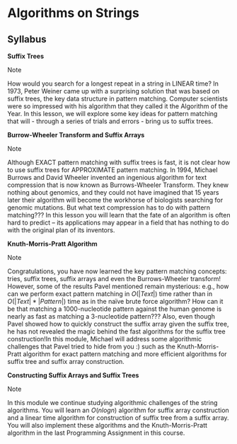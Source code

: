# Algorithms on Strings
## Syllabus
**Suffix Trees**
> [!NOTE]
> How would you search for a longest repeat in a string in LINEAR time? In 1973, Peter Weiner came up with a surprising solution that was based on suffix trees, the key data structure in pattern matching. Computer scientists were so impressed with his algorithm that they called it the Algorithm of the Year. In this lesson, we will explore some key ideas for pattern matching that will - through a series of trials and errors - bring us to suffix trees.

**Burrow-Wheeler Transform and Suffix Arrays**
> [!NOTE]
> Although EXACT pattern matching with suffix trees is fast, it is not clear how to use suffix trees for APPROXIMATE pattern matching. In 1994, Michael Burrows and David Wheeler invented an ingenious algorithm for text compression that is now known as Burrows-Wheeler Transform. They knew nothing about genomics, and they could not have imagined that 15 years later their algorithm will become the workhorse of biologists searching for genomic mutations. But what text compression has to do with pattern matching??? In this lesson you will learn that the fate of an algorithm is often hard to predict – its applications may appear in a field that has nothing to do with the original plan of its inventors.

**Knuth-Morris-Pratt Algorithm**
> [!NOTE]
> Congratulations, you have now learned the key pattern matching concepts: tries, suffix trees, suffix arrays and even the Burrows-Wheeler transform! However, some of the results Pavel mentioned remain mysterious: e.g., how can we perform exact pattern matching in $O(|Text|)$ time rather than in $O(|Text|*|Pattern|)$ time as in the naïve brute force algorithm? How can it be that matching a 1000-nucleotide pattern against the human genome is nearly as fast as matching a 3-nucleotide pattern??? Also, even though Pavel showed how to quickly construct the suffix array given the suffix tree, he has not revealed the magic behind the fast algorithms for the suffix tree construction!In this module, Miсhael will address some algorithmic challenges that Pavel tried to hide from you :) such as the Knuth-Morris-Pratt algorithm for exact pattern matching and more efficient algorithms for suffix tree and suffix array construction.

**Constructing Suffix Arrays and Suffix Trees**
> [!NOTE]
> In this module we continue studying algorithmic challenges of the string algorithms. You will learn an $O(n log n)$ algorithm for suffix array construction and a linear time algorithm for construction of suffix tree from a suffix array. You will also implement these algorithms and the Knuth-Morris-Pratt algorithm in the last Programming Assignment in this course.